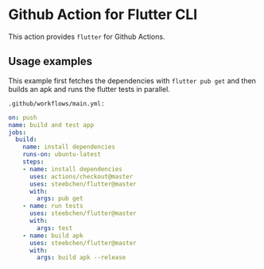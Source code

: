 # Github Action for Flutter CLI

This action provides `flutter` for Github Actions.

## Usage examples

This example first fetches the dependencies with `flutter pub get` and then
builds an apk and runs the flutter tests in parallel.

`.github/workflows/main.yml:`
```yml
on: push
name: build and test app
jobs:
  build:
    name: install dependencies
    runs-on: ubuntu-latest
    steps:
    - name: install dependencies
      uses: actions/checkout@master
      uses: steebchen/flutter@master
      with:
        args: pub get
    - name: run tests
      uses: steebchen/flutter@master
      with:
        args: test
    - name: build apk
      uses: steebchen/flutter@master
      with:
        args: build apk --release
```
